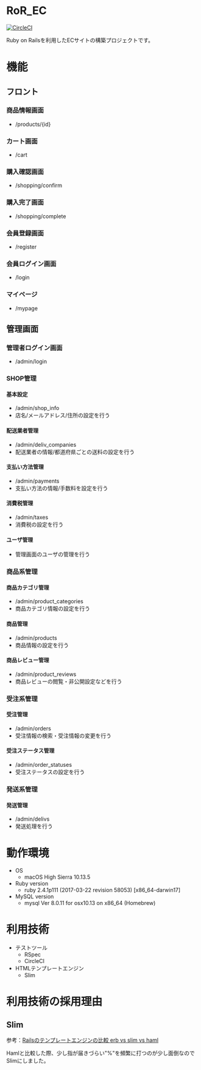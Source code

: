 # RoR_EC
[![CircleCI](https://circleci.com/gh/hondadadadada/rails/tree/master.svg?style=svg)](https://circleci.com/gh/hondadadadada/rails/tree/master)

Ruby on Railsを利用したECサイトの構築プロジェクトです。

# 機能
## フロント
### 商品情報画面
- /products/{id}
### カート画面
- /cart
### 購入確認画面
- /shopping/confirm
### 購入完了画面
- /shopping/complete
### 会員登録画面
- /register
### 会員ログイン画面
- /login
### マイページ
- /mypage
## 管理画面
### 管理者ログイン画面
- /admin/login
### SHOP管理
#### 基本設定
- /admin/shop_info
- 店名/メールアドレス/住所の設定を行う
#### 配送業者管理
- /admin/deliv_companies
- 配送業者の情報/都道府県ごとの送料の設定を行う
#### 支払い方法管理
- /admin/payments
- 支払い方法の情報/手数料を設定を行う
#### 消費税管理
- /admin/taxes
- 消費税の設定を行う
#### ユーザ管理
- 管理画面のユーザの管理を行う
### 商品系管理
#### 商品カテゴリ管理
- /admin/product_categories
- 商品カテゴリ情報の設定を行う
#### 商品管理
- /admin/products
- 商品情報の設定を行う
#### 商品レビュー管理
- /admin/product_reviews
- 商品レビューの閲覧・非公開設定などを行う
### 受注系管理
#### 受注管理
- /admin/orders
- 受注情報の検索・受注情報の変更を行う
#### 受注ステータス管理
- /admin/order_statuses
- 受注ステータスの設定を行う
### 発送系管理
#### 発送管理
- /admin/delivs
- 発送処理を行う

# 動作環境
* OS
    * macOS High Sierra 10.13.5
* Ruby version
    * ruby 2.4.1p111 (2017-03-22 revision 58053) [x86_64-darwin17]
* MySQL version
    * mysql  Ver 8.0.11 for osx10.13 on x86_64 (Homebrew)

# 利用技術
* テストツール
    * RSpec
    * CircleCI
* HTMLテンプレートエンジン
    * Slim

# 利用技術の採用理由
## Slim
参考：[Railsのテンプレートエンジンの比較 erb vs slim vs haml](http://ruby-rails.hatenadiary.com/entry/20141001/1412169453)

Hamlと比較した際、少し指が届きづらい"%"を頻繁に打つのが少し面倒なのでSlimにしました。
